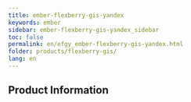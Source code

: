```yaml
---
title: ember-flexberry-gis-yandex
keywords: ember
sidebar: ember-flexberry-gis-yandex_sidebar
toc: false
permalink: en/efgy_ember-flexberry-gis-yandex.html
folder: products/flexberry-gis/
lang: en
---
```


## Product Information

